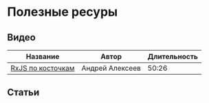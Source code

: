 # Полезные ресуры

## Видео

| Название                                          | Автор           | Длительность |
| ------------------------------------------------- | --------------- | ------------ |
| [RxJS по косточкам](https://youtu.be/3rEDHnqn-Cw) | Андрей Алексеев | 50:26        |

## Статьи


